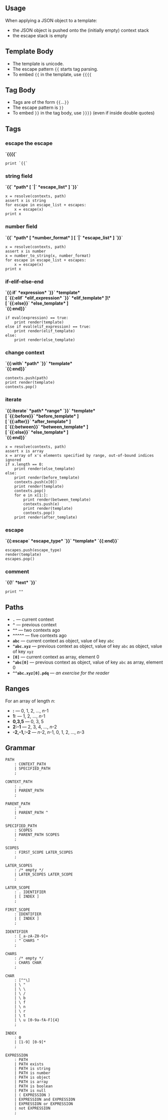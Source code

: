## Usage

When applying a JSON object to a template:

* the JSON object is pushed onto the (initially empty) context stack
* the escape stack is empty

## Template Body

* The template is unicode.
* The escape pattern `{{` starts tag parsing.
* To embed `{{` in the template, use `{{{{`

## Tag Body

* Tags are of the form `{{`...`}}`
* The escape pattern is `}}`
* To embed `}}` in the tag body, use `}}}}` (even if inside double quotes)

## Tags

### escape the escape

<b>
`{{{{`
</b>

    print `{{`

### string field

<b>
`{{` *path* [ `|` *escape_list* ] `}}`
</b>

    x = resolve(contexts, path)
    assert x is string
    for escape in escape_list + escapes:
        x = escape(x)
    print x

### number field

<b>
`{{` *path* [ *number_format* ] [ `|` *escape_list* ] `}}`
</b>

    x = resolve(contexts, path)
    assert x is number
    x = number_to_string(x, number_format)
    for escape in escape_list + escapes:
        x = escape(x)
    print x


### if-elif-else-end

<b>
`{{:if` *expression* `}}` *template* <br>
[ `{{:elif` *elif_expression* `}}` *elif_template* ]\*<br>
[ `{{:else}}` *else_template* ]<br>
`{{:end}}`
</b>

    if eval(expression) == true:
        print render(template)
    else if eval(elif_expression) == true:
        print render(elif_template)
    else:
        print render(else_template)


### change context

<b>
`{{:with` *path* `}}` *template*<br>
`{{:end}}`
</b>

    contexts.push(path)
    print render(template)
    contexts.pop()


### iterate

<b>
`{{:iterate` *path* *range* `}}` *template*<br>
[ `{{:before}}` *before_template* ]<br>
[ `{{:after}}` *after_template* ]<br>
[ `{{:between}}` *between_template* ]<br>
[ `{{:else}}` *else_template* ]<br>
`{{:end}}`
</b>

    x = resolve(contexts, path)
    assert x is array
    x = array of x's elements specified by range, out-of-bound indices ignored
    if x.length == 0:
        print render(else_template)
    else:
        print render(before_template)
        contexts.push(x[0])
        print render(template)
        contexts.pop()
        for e in x[1:]:
            print render(between_template)
            contexts.push(e)
            print render(template)
            contexts.pop()
        print render(after_template)


### escape

<b>
`{{:escape` *escape_type* `}}` *template* `{{:end}}`
</b>

    escapes.push(escape_type)
    render(template)
    escapes.pop()


### comment

<b>
`{{!` *text* `}}`
</b>

    print ""


## Paths

* **`.`** &mdash; current context
* **`^`** &mdash; previous context
* **`^^`** &mdash; two contexts ago
* **`^^^^^`** &mdash; five contexts ago
* **`abc`** &mdash; current context as object, value of key `abc`
* **`^abc.xyz`** &mdash; previous context as object, value of key `abc` as object, value of key `xyz`
* **`[0]`** &mdash; current context as array, element 0
* **`^abc[0]`** &mdash; previous context as object, value of key `abc` as array, element 0
* **`^^abc.xyz[0].pdq`** &mdash; *an exercise for the reader*


## Ranges

For an array of length *n*:

* **:** &mdash; 0, 1, 2, ..., *n*-1
* **1:** &mdash; 1, 2, ..., *n*-1
* **0,3,5** &mdash; 0, 3, 5
* **2:-1** &mdash; 2, 3, 4, ..., *n*-2
* **-2,-1,:-2** &mdash; *n*-2, *n*-1, 0, 1, 2, ..., *n*-3

## Grammar

    PATH
        : CONTEXT_PATH
        | SPECIFIED_PATH
        ;

    CONTEXT_PATH
        : .
        | PARENT_PATH
        ;

    PARENT_PATH
        : ^
        | PARENT_PATH ^
        ;

    SPECIFIED_PATH
        : SCOPES
        | PARENT_PATH SCOPES
        ;

    SCOPES
        : FIRST_SCOPE LATER_SCOPES
        ;

    LATER_SCOPES
        : /* empty */
        | LATER_SCOPES LATER_SCOPE
        ;

    LATER_SCOPE
        : . IDENTIFIER
        | [ INDEX ]
        ;

    FIRST_SCOPE
        : IDENTIFIER
        | [ INDEX ]
        ;

    IDENTIFIER
        : [_a-zA-Z0-9]+
        : " CHARS "
        ;

    CHARS
        : /* empty */
        : CHARS CHAR
        ;

    CHAR
        : [^"\]
        | \ "
        | \ \
        | \ /
        | \ b
        | \ f
        | \ n
        | \ r
        | \ t
        | \ u [0-9a-fA-F]{4}
        ;

    INDEX
        : 0
        | [1-9] [0-9]*
        ;

    EXPRESSION
        : PATH
        | PATH exists
        | PATH is string
        | PATH is number
        | PATH is object
        | PATH is array
        | PATH is boolean
        | PATH is null
        | ( EXPRESSION )
        | EXPRESSION and EXPRESSION
        | EXPRESSION or EXPRESSION
        | not EXPRESSION
        ;

